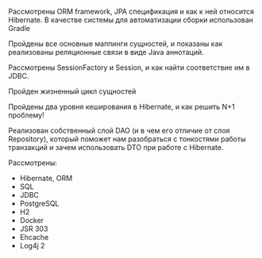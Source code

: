 Рассмотрены ORM framework, JPA спецификация и как к ней относится Hibernate. В качестве системы для автоматизации сборки использован Gradle

Пройдены все основные маппинги сущностей, и показаны как реализованы реляционные связи в виде Java аннотаций.

Рассмотрены SessionFactory и Session, и как найти соответствие им в JDBC.

Пройден жизненный цикл сущностей

Пройдены два уровня кеширования в Hibernate, и как решить N+1 проблему!

Реализован собственный слой DAO (и в чем его отличие от слоя Repository), который поможет нам разобраться с тонкостями работы транзакций и зачем использовать DTO при работе с Hibernate.

Рассмотрены: 
  * Hibernate, ORM
  * SQL
  * JDBC
  * PostgreSQL
  * H2
  * Docker
  * JSR 303
  * Ehcache
  * Log4j 2
